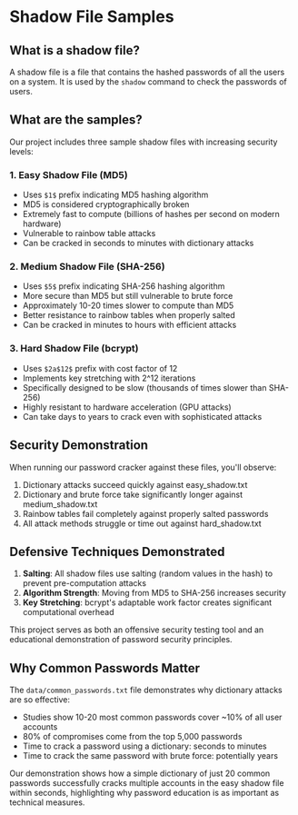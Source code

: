 # Shadow File Samples

## What is a shadow file?

A shadow file is a file that contains the hashed passwords of all the users on a system. It is used by the `shadow` command to check the passwords of users.

## What are the samples?

Our project includes three sample shadow files with increasing security levels:

### 1. Easy Shadow File (MD5)

- Uses `$1$` prefix indicating MD5 hashing algorithm
- MD5 is considered cryptographically broken
- Extremely fast to compute (billions of hashes per second on modern hardware)
- Vulnerable to rainbow table attacks
- Can be cracked in seconds to minutes with dictionary attacks

### 2. Medium Shadow File (SHA-256)

- Uses `$5$` prefix indicating SHA-256 hashing algorithm
- More secure than MD5 but still vulnerable to brute force
- Approximately 10-20 times slower to compute than MD5
- Better resistance to rainbow tables when properly salted
- Can be cracked in minutes to hours with efficient attacks

### 3. Hard Shadow File (bcrypt)

- Uses `$2a$12$` prefix with cost factor of 12
- Implements key stretching with 2^12 iterations
- Specifically designed to be slow (thousands of times slower than SHA-256)
- Highly resistant to hardware acceleration (GPU attacks)
- Can take days to years to crack even with sophisticated attacks

## Security Demonstration

When running our password cracker against these files, you'll observe:

1. Dictionary attacks succeed quickly against easy_shadow.txt
2. Dictionary and brute force take significantly longer against medium_shadow.txt
3. Rainbow tables fail completely against properly salted passwords
4. All attack methods struggle or time out against hard_shadow.txt

## Defensive Techniques Demonstrated

1. **Salting**: All shadow files use salting (random values in the hash) to prevent pre-computation attacks
2. **Algorithm Strength**: Moving from MD5 to SHA-256 increases security
3. **Key Stretching**: bcrypt's adaptable work factor creates significant computational overhead

This project serves as both an offensive security testing tool and an educational demonstration of password security principles.

## Why Common Passwords Matter

The `data/common_passwords.txt` file demonstrates why dictionary attacks are so effective:

- Studies show 10-20 most common passwords cover ~10% of all user accounts
- 80% of compromises come from the top 5,000 passwords
- Time to crack a password using a dictionary: seconds to minutes
- Time to crack the same password with brute force: potentially years

Our demonstration shows how a simple dictionary of just 20 common passwords successfully cracks multiple accounts in the easy shadow file within seconds, highlighting why password education is as important as technical measures.
